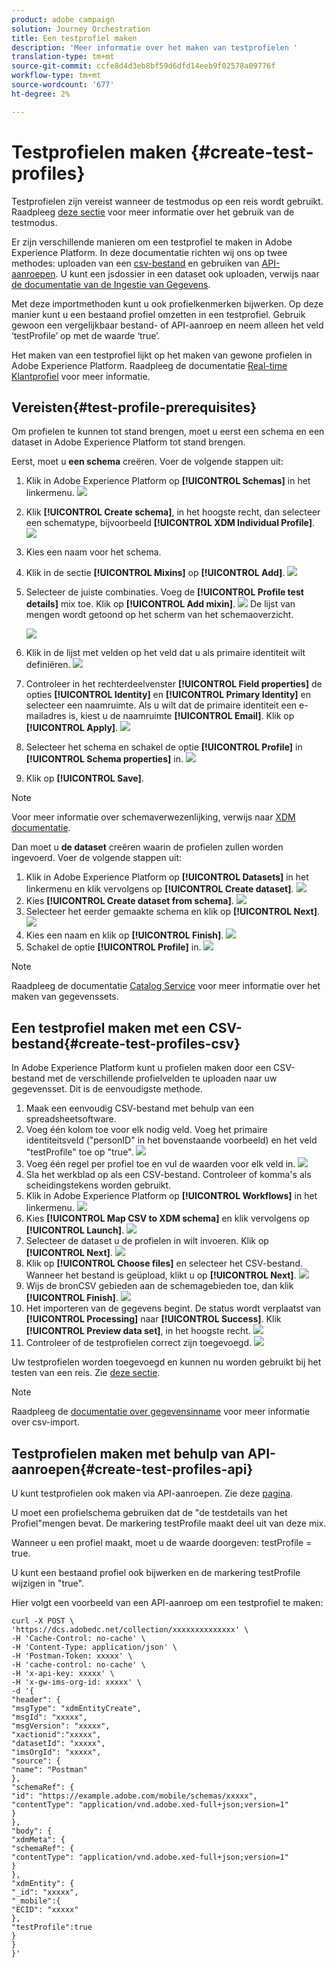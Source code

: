 ```yaml
---
product: adobe campaign
solution: Journey Orchestration
title: Een testprofiel maken
description: 'Meer informatie over het maken van testprofielen '
translation-type: tm+mt
source-git-commit: ccfe8d4d3eb8bf59d6dfd14eeb9f02578a09776f
workflow-type: tm+mt
source-wordcount: '677'
ht-degree: 2%

---
```



# Testprofielen maken {#create-test-profiles}

Testprofielen zijn vereist wanneer de testmodus op een reis wordt gebruikt. Raadpleeg [deze sectie](../building-journeys/testing-the-journey.md) voor meer informatie over het gebruik van de testmodus.

Er zijn verschillende manieren om een testprofiel te maken in Adobe Experience Platform. In deze documentatie richten wij ons op twee methodes: uploaden van een [csv-bestand](../building-journeys/creating-test-profiles.md#create-test-profiles-csv) en gebruiken van [API-aanroepen](../building-journeys/creating-test-profiles.md#create-test-profiles-api). U kunt een jsdossier in een dataset ook uploaden, verwijs naar [de documentatie van de Ingestie van Gegevens](https://experienceleague.adobe.com/docs/experience-platform/ingestion/tutorials/ingest-batch-data.html#add-data-to-dataset).

Met deze importmethoden kunt u ook profielkenmerken bijwerken. Op deze manier kunt u een bestaand profiel omzetten in een testprofiel. Gebruik gewoon een vergelijkbaar bestand- of API-aanroep en neem alleen het veld ‘testProfile’ op met de waarde ‘true’.

Het maken van een testprofiel lijkt op het maken van gewone profielen in Adobe Experience Platform. Raadpleeg de documentatie [Real-time Klantprofiel](https://experienceleague.adobe.com/docs/experience-platform/profile/home.html) voor meer informatie.

## Vereisten{#test-profile-prerequisites}

Om profielen te kunnen tot stand brengen, moet u eerst een schema en een dataset in Adobe Experience Platform tot stand brengen.

Eerst, moet u **een schema** creëren. Voer de volgende stappen uit:

1. Klik in Adobe Experience Platform op **[!UICONTROL Schemas]** in het linkermenu.
   ![](../assets/test-profiles-0.png)
1. Klik **[!UICONTROL Create schema]**, in het hoogste recht, dan selecteer een schematype, bijvoorbeeld **[!UICONTROL XDM Individual Profile]**.
   ![](../assets/test-profiles-1.png)
1. Kies een naam voor het schema.
1. Klik in de sectie **[!UICONTROL Mixins]** op **[!UICONTROL Add]**.
   ![](../assets/test-profiles-1-bis.png)
1. Selecteer de juiste combinaties. Voeg de **[!UICONTROL Profile test details]** mix toe. Klik op **[!UICONTROL Add mixin]**.
   ![](../assets/test-profiles-1-ter.png)
De lijst van mengen wordt getoond op het scherm van het schemaoverzicht.

   ![](../assets/test-profiles-2.png)
1. Klik in de lijst met velden op het veld dat u als primaire identiteit wilt definiëren.
   ![](../assets/test-profiles-3.png)
1. Controleer in het rechterdeelvenster **[!UICONTROL Field properties]** de opties **[!UICONTROL Identity]** en **[!UICONTROL Primary Identity]** en selecteer een naamruimte. Als u wilt dat de primaire identiteit een e-mailadres is, kiest u de naamruimte **[!UICONTROL Email]**. Klik op **[!UICONTROL Apply]**.
   ![](../assets/test-profiles-4.png)
1. Selecteer het schema en schakel de optie **[!UICONTROL Profile]** in **[!UICONTROL Schema properties]** in.
   ![](../assets/test-profiles-5.png)
1. Klik op **[!UICONTROL Save]**.

>[!NOTE]
>
>Voor meer informatie over schemaverwezenlijking, verwijs naar [XDM documentatie](https://experienceleague.adobe.com/docs/experience-platform/xdm/ui/resources/schemas.html#prerequisites).

Dan moet u **de dataset** creëren waarin de profielen zullen worden ingevoerd. Voer de volgende stappen uit:

1. Klik in Adobe Experience Platform op **[!UICONTROL Datasets]** in het linkermenu en klik vervolgens op **[!UICONTROL Create dataset]**.
   ![](../assets/test-profiles-6.png)
1. Kies **[!UICONTROL Create dataset from schema]**.
   ![](../assets/test-profiles-7.png)
1. Selecteer het eerder gemaakte schema en klik op **[!UICONTROL Next]**.
   ![](../assets/test-profiles-8.png)
1. Kies een naam en klik op **[!UICONTROL Finish]**.
   ![](../assets/test-profiles-9.png)
1. Schakel de optie **[!UICONTROL Profile]** in.
   ![](../assets/test-profiles-10.png)

>[!NOTE]
>
> Raadpleeg de documentatie [Catalog Service](https://experienceleague.adobe.com/docs/experience-platform/catalog/datasets/user-guide.html#getting-started) voor meer informatie over het maken van gegevenssets.

## Een testprofiel maken met een CSV-bestand{#create-test-profiles-csv}

In Adobe Experience Platform kunt u profielen maken door een CSV-bestand met de verschillende profielvelden te uploaden naar uw gegevensset. Dit is de eenvoudigste methode.

1. Maak een eenvoudig CSV-bestand met behulp van een spreadsheetsoftware.
1. Voeg één kolom toe voor elk nodig veld. Voeg het primaire identiteitsveld (&quot;personID&quot; in het bovenstaande voorbeeld) en het veld &quot;testProfile&quot; toe op &quot;true&quot;.
   ![](../assets/test-profiles-11.png)
1. Voeg één regel per profiel toe en vul de waarden voor elk veld in.
   ![](../assets/test-profiles-12.png)
1. Sla het werkblad op als een CSV-bestand. Controleer of komma&#39;s als scheidingstekens worden gebruikt.
1. Klik in Adobe Experience Platform op **[!UICONTROL Workflows]** in het linkermenu.
   ![](../assets/test-profiles-14.png)
1. Kies **[!UICONTROL Map CSV to XDM schema]** en klik vervolgens op **[!UICONTROL Launch]**.
   ![](../assets/test-profiles-16.png)
1. Selecteer de dataset u de profielen in wilt invoeren. Klik op **[!UICONTROL Next]**.
   ![](../assets/test-profiles-17.png)
1. Klik op **[!UICONTROL Choose files]** en selecteer het CSV-bestand. Wanneer het bestand is geüpload, klikt u op **[!UICONTROL Next]**.
   ![](../assets/test-profiles-18.png)
1. Wijs de bronCSV gebieden aan de schemagebieden toe, dan klik **[!UICONTROL Finish]**.
   ![](../assets/test-profiles-19.png)
1. Het importeren van de gegevens begint. De status wordt verplaatst van **[!UICONTROL Processing]** naar **[!UICONTROL Success]**. Klik **[!UICONTROL Preview data set]**, in het hoogste recht.
   ![](../assets/test-profiles-20.png)
1. Controleer of de testprofielen correct zijn toegevoegd.
   ![](../assets/test-profiles-21.png)

Uw testprofielen worden toegevoegd en kunnen nu worden gebruikt bij het testen van een reis. Zie [deze sectie](../building-journeys/testing-the-journey.md).
>[!NOTE]
>
> Raadpleeg de [documentatie over gegevensinname](https://experienceleague.adobe.com/docs/experience-platform/ingestion/tutorials/map-a-csv-file.html#tutorials) voor meer informatie over csv-import.

## Testprofielen maken met behulp van API-aanroepen{#create-test-profiles-api}

U kunt testprofielen ook maken via API-aanroepen. Zie deze [pagina](https://docs.adobe.com/content/help/nl-NL/experience-platform/profile/home.html).

U moet een profielschema gebruiken dat de &quot;de testdetails van het Profiel&quot;mengen bevat. De markering testProfile maakt deel uit van deze mix.

Wanneer u een profiel maakt, moet u de waarde doorgeven: testProfile = true.

U kunt een bestaand profiel ook bijwerken en de markering testProfile wijzigen in &quot;true&quot;.

Hier volgt een voorbeeld van een API-aanroep om een testprofiel te maken:

```
curl -X POST \
'https://dcs.adobedc.net/collection/xxxxxxxxxxxxxx' \
-H 'Cache-Control: no-cache' \
-H 'Content-Type: application/json' \
-H 'Postman-Token: xxxxx' \
-H 'cache-control: no-cache' \
-H 'x-api-key: xxxxx' \
-H 'x-gw-ims-org-id: xxxxx' \
-d '{
"header": {
"msgType": "xdmEntityCreate",
"msgId": "xxxxx",
"msgVersion": "xxxxx",
"xactionid":"xxxxx",
"datasetId": "xxxxx",
"imsOrgId": "xxxxx",
"source": {
"name": "Postman"
},
"schemaRef": {
"id": "https://example.adobe.com/mobile/schemas/xxxxx",
"contentType": "application/vnd.adobe.xed-full+json;version=1"
}
},
"body": {
"xdmMeta": {
"schemaRef": {
"contentType": "application/vnd.adobe.xed-full+json;version=1"
}
},
"xdmEntity": {
"_id": "xxxxx",
"_mobile":{
"ECID": "xxxxx"
},
"testProfile":true
}
}
}'
```

